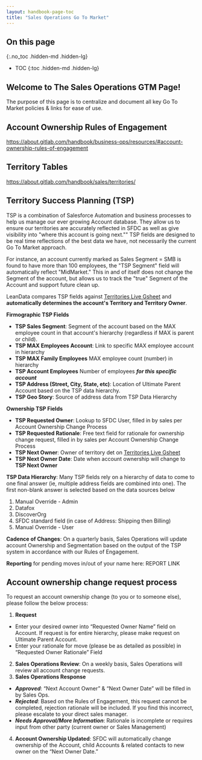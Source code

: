 ```yaml
---
layout: handbook-page-toc
title: "Sales Operations Go To Market"
---
```


## On this page
{:.no_toc .hidden-md .hidden-lg}

- TOC
{:toc .hidden-md .hidden-lg}

## Welcome to The Sales Operations GTM Page! 

The purpose of this page is to centralize and document all key Go To Market policies & links for ease of use.

## **Account Ownership Rules of Engagement**
https://about.gitlab.com/handbook/business-ops/resources/#account-ownership-rules-of-engagement

## **Territory Tables**
https://about.gitlab.com/handbook/sales/territories/ 

## **Territory Success Planning (TSP)**
TSP is a combination of Salesforce Automation and business processes to help us manage our ever growing Account database. They allow us to ensure our territories are accurately reflected in SFDC as well as give visibility into "where this account is going next."" TSP fields are designed to be real time reflections of the best data we have, not necessarily the current Go To Market approach. 

For instance, an account currently marked as Sales Segment = SMB is found to have more than 100 employees, the "TSP Segment" field will automatically reflect "MidMarket." This in and of itself does not change the Segment of the account, but allows us to track the "true" Segment of the Account and support future clean up.

LeanData compares TSP fields against [Territories Live Gsheet](https://docs.google.com/spreadsheets/d/1PYU8oQJQEPpi8K-SHuqSgPeSpLcWeSQd9FuwKtgD048/edit#gid=1172192878) and **automatically determines the account's Territory and Territory Owner**.

**Firmographic TSP Fields**
*  **TSP Sales Segment**: Segment of the account based on the MAX employee count in that account's hierarchy (regardless if MAX is parent or child).
*  **TSP MAX Employees Account**: Link to specific MAX employee account in hierarchy
*  **TSP MAX Family Employees**  MAX employee count (number) in hierarchy
*  **TSP Account Employees** Number of employees ***for this specific account*** 
*  **TSP Address (Street, City, State, etc)**: Location of Ultimate Parent Account based on the TSP data hierarchy. 
*  **TSP Geo Story**: Source of address data from TSP Data Hierarchy

**Ownership TSP Fields**
*  **TSP Requested Owner**: Lookup to SFDC User, filled in by sales per Account Ownership Change Process
*  **TSP Requested Rationale**: Free text field for rationale for ownership change request, filled in by sales per Account Ownership Change Process
*  **TSP Next Owner**: Owner of territory det on [Territories Live Gsheet](https://docs.google.com/spreadsheets/d/1PYU8oQJQEPpi8K-SHuqSgPeSpLcWeSQd9FuwKtgD048/edit#gid=1172192878)
*  **TSP Next Owner Date**: Date when account ownership will change to **TSP Next Owner**

**TSP Data Hierarchy**: Many TSP fields rely on a hierarchy of data to come to one final answer (ie, multiple address fields are combined into one). The first non-blank answer is selected based on the data sources below
1. Manual Override - Admin
2. Datafox 
3. DiscoverOrg 
4. SFDC standard field (in case of Address: Shipping then Billing)
6. Manual Override - User

**Cadence of Changes**: On a quarterly basis, Sales Operations will update account Ownership and Segmentation based on the output of the TSP system in accordance with our Rules of Engagement.

**Reporting** for pending moves in/out of your name here: REPORT LINK

## **Account ownership change request process**
To request an account ownership change (to you or to someone else), please follow the below process:

1.  **Request**
*  Enter your desired owner into “Requested Owner Name” field on Account. If request is for entire hierarchy, please make request on Ultimate Parent Account.
*  Enter your rationale for move (please be as detailed as possible) in “Requested Owner Rationale” Field
2.  **Sales Operations Review**: On a weekly basis, Sales Operations will review all account change requests. 
3.  **Sales Operations Response**
*  ***Approved***: “Next Account Owner” & “Next Owner Date” will be filled in by Sales Ops. 
*  ***Rejected***: Based on the Rules of Engagement, this request cannot be completed, rejection rationale will be included. If you find this incorrect, please escalate to your direct sales manager.
*  ***Needs Approval/More Information***: Rationale is incomplete or requires input from other party (current owner or Sales Management)
4.  **Account Ownership Updated**: SFDC will automatically change ownership of the Account, child Accounts & related contacts to new owner on the “Next Owner Date.”